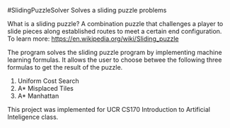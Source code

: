 #SlidingPuzzleSolver
Solves a sliding puzzle problems 

What is a sliding puzzle?
  A combination puzzle that challenges a player to slide pieces along established routes to meet a certain end configuration.
  To learn more: https://en.wikipedia.org/wiki/Sliding_puzzle

The program solves the sliding puzzle program by implementing machine learning formulas.
It allows the user to choose betwee the following three formulas to get the result of the puzzle.
  1. Uniform Cost Search
  2. A* Misplaced Tiles
  3. A* Manhattan 

  
This project was implemented for UCR CS170 Introduction to Artificial Inteligence class.
